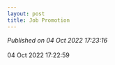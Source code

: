 ```yaml
---
layout: post
title: Job Promotion
---
```

_Published on 04 Oct 2022 17:23:16_
<br>
<br>
04 Oct 2022 17:22:59

